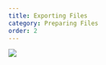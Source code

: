 ```yaml
---
title: Exporting Files
category: Preparing Files
order: 2
---
```


![](//matthewbaykenney.github.io/cmac-makerbot/software.jpg)
